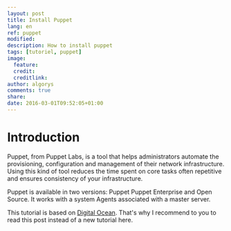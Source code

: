 ```yaml
---
layout: post
title: Install Puppet
lang: en
ref: puppet
modified:
description: How to install puppet
tags: [tutoriel, puppet]
image:
  feature:
  credit:
  creditlink:
author: algorys
comments: true
share:
date: 2016-03-01T09:52:05+01:00
---
```


# Introduction

Puppet, from Puppet Labs, is a tool that helps administrators automate the provisioning, configuration and management of their network infrastructure. Using this kind of tool reduces the time spent on core tasks often repetitive and ensures consistency of your infrastructure.

Puppet is available in two versions: Puppet Puppet Enterprise and Open Source. It works with a system Agents associated with a master server.

This tutorial is based on [Digital Ocean](https://www.digitalocean.com/community/tutorials/how-to-install-puppet-to-manage-your-server-infrastructure). That's why I recommend to you to read this post instead of a new tutorial here.

